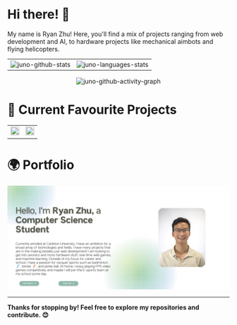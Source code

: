 # Hi there! 👋

My name is Ryan Zhu! Here, you'll find a mix of projects ranging from web development and AI, to hardware projects like mechanical aimbots and flying helicopters.

<div align="center">
  <table>
    <tr>
      <td>
        <img align="center" src="https://github-readme-stats.vercel.app/api?username=Juno9170&show=prs_merged&theme=catppuccin_latte&show_icons=true" alt="juno-github-stats" />
      </td>
      <td align="center" vertical-align="middle">
          <img align="center" src="https://github-readme-stats.vercel.app/api/top-langs/?username=Juno9170&layout=donut&theme=catppuccin_latte" alt="juno-languages-stats" />
      </td>
    </tr>
  </table>
</div>
<div align="center">
      <img align="center" src="https://github-readme-activity-graph.vercel.app/graph?username=Juno9170&days=20&height=300&bg_color=eff1f5&line=137980&title_color=8839ef&color=4c4f69&area=true" alt="juno-github-activity-graph" />
</div>

# 🌟 Current Favourite Projects
<div align="center">
  <table>
    <tr>
      <td>
        <img src="https://github-readme-stats.vercel.app/api/pin/?username=Juno9170&repo=Sixth-Sense" style="width: 100%; height: 100%; object-fit: cover;">
      </td>
      <td align="center" vertical-align="middle">
        <a href="https://github.com/Whiplash-Robotics/Whiplash-Aimbot">
              <img src="https://github-readme-stats.vercel.app/api/pin/?username=Whiplash-Robotics&repo=Whiplash-Aimbot" style="width: 100%; height: 100%; object-fit: cover;"/>
          </a>
      </td>
    </tr>
  </table>
</div>

# 🌍 Portfolio

[<img width="1467" alt="image" src="./assets/portfolio.png" />](https://ryanzhu.dev)

---

**Thanks for stopping by! Feel free to explore my repositories and contribute. 😊**
